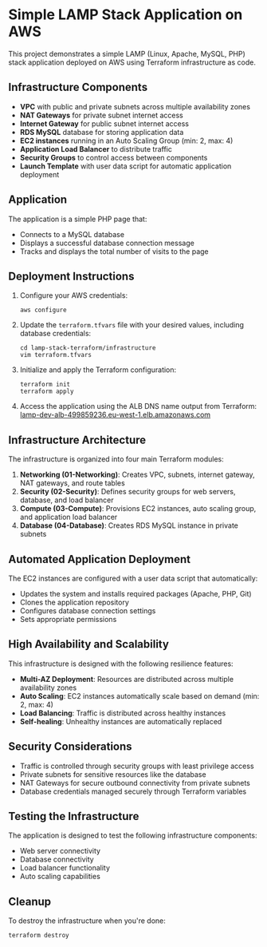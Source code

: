 # Simple LAMP Stack Application on AWS

This project demonstrates a simple LAMP (Linux, Apache, MySQL, PHP) stack application deployed on AWS using Terraform infrastructure as code.

## Infrastructure Components

- **VPC** with public and private subnets across multiple availability zones
- **NAT Gateways** for private subnet internet access
- **Internet Gateway** for public subnet internet access
- **RDS MySQL** database for storing application data
- **EC2 instances** running in an Auto Scaling Group (min: 2, max: 4)
- **Application Load Balancer** to distribute traffic
- **Security Groups** to control access between components
- **Launch Template** with user data script for automatic application deployment

## Application

The application is a simple PHP page that:

- Connects to a MySQL database
- Displays a successful database connection message
- Tracks and displays the total number of visits to the page

## Deployment Instructions

1. Configure your AWS credentials:
   ```
   aws configure
   ```

2. Update the `terraform.tfvars` file with your desired values, including database credentials:
   ```
   cd lamp-stack-terraform/infrastructure
   vim terraform.tfvars
   ```

3. Initialize and apply the Terraform configuration:
   ```
   terraform init
   terraform apply
   ```

4. Access the application using the ALB DNS name output from Terraform: [lamp-dev-alb-499859236.eu-west-1.elb.amazonaws.com](http://lamp-dev-alb-499859236.eu-west-1.elb.amazonaws.com)

## Infrastructure Architecture

The infrastructure is organized into four main Terraform modules:

1. **Networking (01-Networking)**: Creates VPC, subnets, internet gateway, NAT gateways, and route tables
2. **Security (02-Security)**: Defines security groups for web servers, database, and load balancer
3. **Compute (03-Compute)**: Provisions EC2 instances, auto scaling group, and application load balancer
4. **Database (04-Database)**: Creates RDS MySQL instance in private subnets

## Automated Application Deployment

The EC2 instances are configured with a user data script that automatically:
- Updates the system and installs required packages (Apache, PHP, Git)
- Clones the application repository
- Configures database connection settings
- Sets appropriate permissions

## High Availability and Scalability

This infrastructure is designed with the following resilience features:

- **Multi-AZ Deployment**: Resources are distributed across multiple availability zones
- **Auto Scaling**: EC2 instances automatically scale based on demand (min: 2, max: 4)
- **Load Balancing**: Traffic is distributed across healthy instances
- **Self-healing**: Unhealthy instances are automatically replaced

## Security Considerations

- Traffic is controlled through security groups with least privilege access
- Private subnets for sensitive resources like the database
- NAT Gateways for secure outbound connectivity from private subnets
- Database credentials managed securely through Terraform variables

## Testing the Infrastructure

The application is designed to test the following infrastructure components:

- Web server connectivity
- Database connectivity
- Load balancer functionality
- Auto scaling capabilities

## Cleanup

To destroy the infrastructure when you're done:

```
terraform destroy
```